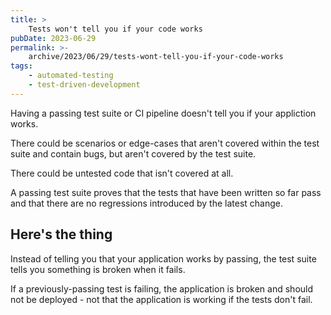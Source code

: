 ```yaml
---
title: >
    Tests won't tell you if your code works
pubDate: 2023-06-29
permalink: >-
    archive/2023/06/29/tests-wont-tell-you-if-your-code-works
tags:
    - automated-testing
    - test-driven-development
---
```


Having a passing test suite or CI pipeline doesn't tell you if your appliction works.

There could be scenarios or edge-cases that aren't covered within the test suite and contain bugs, but aren't covered by the test suite.

There could be untested code that isn't covered at all.

A passing test suite proves that the tests that have been written so far pass and that there are no regressions introduced by the latest change.

## Here's the thing

Instead of telling you that your application works by passing, the test suite tells you something is broken when it fails.

If a previously-passing test is failing, the application is broken and should not be deployed - not that the application is working if the tests don't fail.
